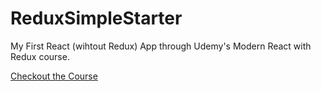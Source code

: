 # ReduxSimpleStarter

My First React (wihtout Redux) App through Udemy's Modern React with Redux course.

[Checkout the Course](https://www.udemy.com/react-redux/)
